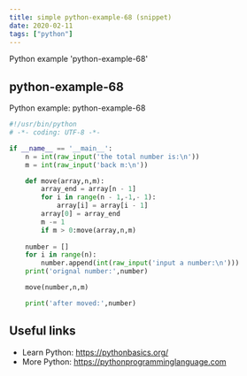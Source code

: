 ```yaml
---
title: simple python-example-68 (snippet)
date: 2020-02-11
tags: ["python"]
---
```

Python example 'python-example-68'


## python-example-68

Python example: python-example-68

```python
#!/usr/bin/python
# -*- coding: UTF-8 -*-

if __name__ == '__main__':
    n = int(raw_input('the total number is:\n'))
    m = int(raw_input('back m:\n'))

    def move(array,n,m):
        array_end = array[n - 1]
        for i in range(n - 1,-1,- 1):
            array[i] = array[i - 1]
        array[0] = array_end
        m -= 1
        if m > 0:move(array,n,m)
        
    number = []
    for i in range(n):
        number.append(int(raw_input('input a number:\n')))
    print('orignal number:',number)

    move(number,n,m)

    print('after moved:',number)


```

## Useful links

- Learn Python: https://pythonbasics.org/
- More Python: https://pythonprogramminglanguage.com
